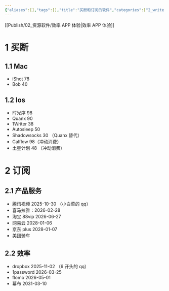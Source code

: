 ```yaml
---
{"aliases":[],"tags":[],"title":"买断和订阅的软件","categories":["2_write","3_个人记录"],"abbrlink":"3dbf62d6","date":"2025-04-01T14:22:25+08:00","date_modify":"2025-07-13T12:07:24+08:00","dg-publish":true,"permalink":"/Publish/02_资源软件/买断和订阅的软件/","dgPassFrontmatter":true,"created":"2025-04-01T14:22:25+08:00","updated":"2025-07-13T12:07:24+08:00"}
---
```


[[Publish/02_资源软件/效率 APP 体验\|效率 APP 体验]]

# 1 买断

## 1.1 Mac

- iShot 78
- Bob 40

<!-- more -->

## 1.2 Ios

- 时光序 98
- Quanx 90
- 1Writer 38
- Autosleep 50
- Shadowsocks 30 （Quanx 替代）
- Calflow 98（冲动消费）
- 土星计划 48 （冲动消费）

# 2 订阅

## 2.1 产品服务

- 腾讯视频 2025-10-30 （小白菜的 qq）
- 喜马拉雅：2026-02-28
- 淘宝 88vip 2026-06-27
- 网易云 2028-01-06
- 京东 plus 2028-01-07
- 美团骑车

## 2.2 效率

- dropbox 2025-11-02 （6 开头的 qq）
- 1password 2026-03-25
- flomo 2026-05-01
- 幕布 2031-03-10
